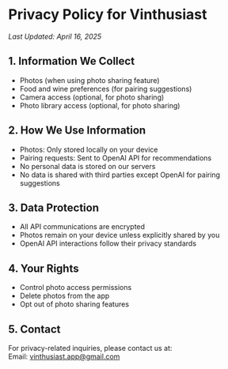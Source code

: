 # Privacy Policy for Vinthusiast

*Last Updated: April 16, 2025*

## 1. Information We Collect
- Photos (when using photo sharing feature)
- Food and wine preferences (for pairing suggestions)
- Camera access (optional, for photo sharing)
- Photo library access (optional, for photo sharing)

## 2. How We Use Information
- Photos: Only stored locally on your device
- Pairing requests: Sent to OpenAI API for recommendations
- No personal data is stored on our servers
- No data is shared with third parties except OpenAI for pairing suggestions

## 3. Data Protection
- All API communications are encrypted
- Photos remain on your device unless explicitly shared by you
- OpenAI API interactions follow their privacy standards

## 4. Your Rights
- Control photo access permissions
- Delete photos from the app
- Opt out of photo sharing features

## 5. Contact
For privacy-related inquiries, please contact us at:  
Email: vinthusiast.app@gmail.com
